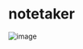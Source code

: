 # notetaker
![image](https://user-images.githubusercontent.com/108158031/175792572-079c1c75-2751-4948-8d30-58245ed81cee.png)
